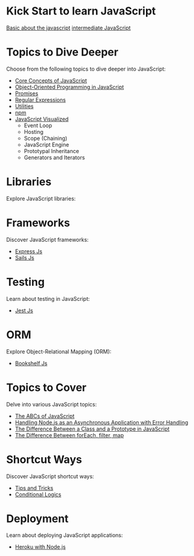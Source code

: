 # Kick Start to learn JavaScript

[Basic about the javascript](./01_get_start/index.md)
[intermediate JavaScript](./02_inter/index.md)

# Topics to Dive Deeper

Choose from the following topics to dive deeper into JavaScript:

- [Core Concepts of JavaScript](./core/index.md)
- [Object-Oriented Programming in JavaScript](./oops/js.oops.md)
- [Promises](./promise/promise.md)
- [Regular Expressions](./regex.md)
- [Utilities](./utils/utils.md)
- [npm](./npm/index.md)
- [JavaScript Visualized](./visualized/index.md)
  - Event Loop
  - Hosting
  - Scope (Chaining)
  - JavaScript Engine
  - Prototypal Inheritance
  - Generators and Iterators

# Libraries

Explore JavaScript libraries:

# Frameworks

Discover JavaScript frameworks:

- [Express Js](./ExpressJs/Index.md)
- [Sails Js](./sailsjs/index.md)

# Testing

Learn about testing in JavaScript:

- [Jest Js](./jest/01.md)

# ORM

Explore Object-Relational Mapping (ORM):

- [Bookshelf Js](./orms/bookshelf/index.md)

# Topics to Cover

Delve into various JavaScript topics:

- [The ABCs of JavaScript](./abc.md)
- [Handling Node.js as an Asynchronous Application with Error Handling](./sync.async.md)
- [The Difference Between a Class and a Prototype in JavaScript](./prototype.class.md)
- [The Difference Between forEach, filter, map](./ES16.md)

# Shortcut Ways

Discover JavaScript shortcut ways:

- [Tips and Tricks](./tips_and_tricks/trick.md)
- [Conditional Logics](./condition.md)

# Deployment

Learn about deploying JavaScript applications:

- [Heroku with Node.js](./deployment/index.md)
